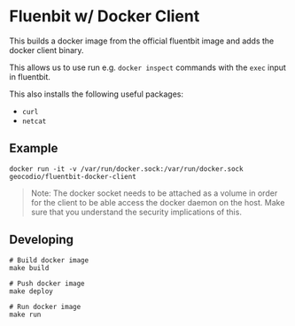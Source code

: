 # Fluenbit w/ Docker Client

This builds a docker image from the official fluentbit image and adds the docker client binary.

This allows us to use run e.g. `docker inspect` commands with the `exec` input in fluentbit.

This also installs the following useful packages:
* `curl`
* `netcat`

## Example
```
docker run -it -v /var/run/docker.sock:/var/run/docker.sock geocodio/fluentbit-docker-client
```

> Note: The docker socket needs to be attached as a volume in order for the client to be able access the docker daemon on the host. Make sure that you understand the security implications of this.

## Developing

```
# Build docker image
make build

# Push docker image
make deploy

# Run docker image
make run
```
